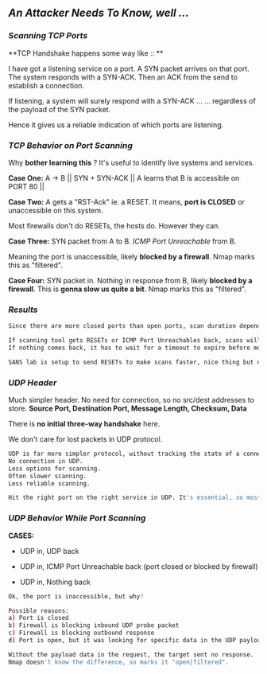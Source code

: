 ## _An Attacker Needs To Know, well ..._

### _Scanning TCP Ports_

**TCP Handshake happens some way like :: **

I have got a listening service on a port.
A SYN packet arrives on that port.
The system responds with a SYN-ACK.
Then an ACK from the send to establish a connection.

If listening, a system will surely respond with a SYN-ACK ...
... regardless of the payload of the SYN packet.

Hence it gives us a reliable indication of which ports are listening.

### _TCP Behavior on Port Scanning_

Why **bother learning this** ?
It's useful to identify live systems and services.

**Case One:** A -> B || SYN + SYN-ACK
|| A learns that B is accessible on PORT 80 || 

**Case Two:** A gets a "RST-Ack" ie. a RESET.
It means, **port is CLOSED** or unaccessible on this system.

Most firewalls don't do RESETs, the hosts do. However they can.

**Case Three:**
SYN packet from A to B.
_ICMP Port Unreachable_ from B.

Meaning the port is unaccessible, likely **blocked by a firewall**.
Nmap marks this as "filtered".

**Case Four:**
SYN packet in. Nothing in response from B, likely **blocked by a firewall**.
This is **gonna slow us quite a bit**.
Nmap marks this as "filtered".

### _Results_

```bash
Since there are more closed ports than open ports, scan duration depends a lot on behavior of closed ports.

If scanning tool gets RESETs or ICMP Port Unreachables back, scans will be quick.
If nothing comes back, it has to wait for a timeout to expire before moving on to the next port.

SANS lab is setup to send RESETs to make scans faster, nice thing but no reach.
```

### _UDP Header_

Much simpler header. No need for connection, so no src/dest addresses to store.
**Source Port, Destination Port, Message Length, Checksum, Data**

There is **no initial three-way handshake** here.

We don't care for lost packets in UDP protocol.

```bash
UDP is far more simpler protocol, without tracking the state of a connection.
No connection in UDP.
Less options for scanning.
Often slower scanning.
Less reliable scanning.

Hit the right port on the right service in UDP. It's essential, so most services don't run them.
```

### _UDP Behavior While Port Scanning_

**CASES:**

* UDP in, UDP back
* UDP in, ICMP Port Unreachable back (port closed or blocked by firewall)

* UDP in, Nothing back

```bash
Ok, the port is inaccessible, but why?

Possible reasons:
a) Port is closed
b) Firewall is blocking inbound UDP probe packet
c) Firewall is blocking outbound response
d) Port is open, but it was looking for specific data in the UDP payload.

Without the payload data in the request, the target sent no response.
Nmap doesn't know the difference, so marks it "open|filtered".
```

